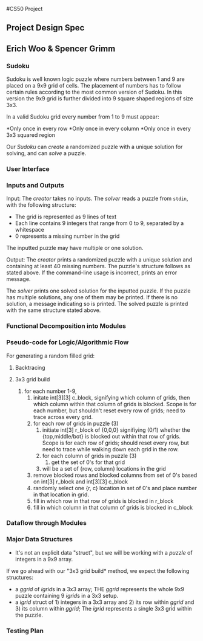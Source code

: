 #CS50 Project
## Project Design Spec
## Erich Woo & Spencer Grimm

### Sudoku

Sudoku is well known logic puzzle where numbers between 1 and 9 are placed on a 9x9 grid of cells. The placement of numbers has to follow certain rules according to the most common version of Sudoku. In this version the 9x9 grid is further divided into 9 square shaped regions of size 3x3.

In a valid Sudoku grid every number from 1 to 9 must appear:

*Only once in every row
*Only once in every column
*Only once in every 3x3 squared region

Our *Sudoku* can *create* a randomized puzzle with a unique solution for solving, and can *solve* a puzzle.

### User Interface
### Inputs and Outputs

Input: The *creator* takes no inputs. The *solver* reads a puzzle from `stdin`, with the following structure:

* The grid is represented as 9 lines of text
* Each line contains 9 integers that range from 0 to 9, separated by a whitespace
* 0 represents a missing number in the grid

The inputted puzzle may have multiple or one solution.

Output: The *creator* prints a randomized puzzle with a unique solution and containing at least 40 missing numbers. The puzzle's structure follows as stated above. If the command-line usage is incorrect, prints an error message.

The *solver* prints one solved solution for the inputted puzzle. If the puzzle has multiple solutions, any one of them may be printed. If there is no solution, a message indicating so is printed. The solved puzzle is printed with the same structure stated above. 

### Functional Decomposition into Modules
### Pseudo-code for Logic/Algorithmic Flow

For generating a random filled grid:
 1. Backtracing
    
 2. 3x3 grid build
    1. for each number 1-9,
       1. initate int[3][3] c_block, signifying which column of grids, then which column within that column of grids is blocked. Scope is for each number, but shouldn't reset every row of grids; need to trace across every grid. 
       2. for each row of grids in puzzle (3)
       	  1. initiate int[3] r_block of {0,0,0} signifiying (0/1) whether the {top,middle/bot} is blocked out within that row of grids. Scope is for each row of grids; should reset every row, but need to trace while walking down each grid in the row. 
       	  2. for each column of grids in puzzle (3)
       	     1. get the set of 0's for that grid
	     	1. will be a set of {row, column} locations in the grid
	     2. remove blocked rows and blocked columns from set of 0's based on int[3] r_block and int[3][3] c_block
	     3. randomly select one {r, c} location in set of 0's and place number in that location in grid.
	     4. fill in which row in that row of grids is blocked in r_block
	     5. fill in which column in that column of grids is blocked in c_block

### Dataflow through Modules

### Major Data Structures

* It's not an explicit data "struct", but we will be working with a *puzzle* of integers in a 9x9 array.

If we go ahead with our "3x3 grid build* method, we expect the following structures:

* a *ggrid* of *igrid*s in a 3x3 array; THE *ggrid* represents the whole 9x9 puzzle containing 9 *igrid*s in a 3x3 setup.
* a *igrid* struct of 1) integers in a 3x3 array and 2) its row within *ggrid* and 3) its column within *ggrid*; The *igrid* represents a single 3x3 grid within the puzzle. 

### Testing Plan